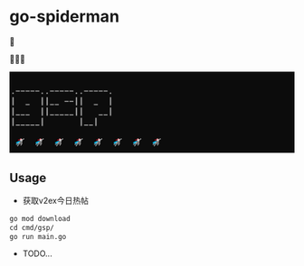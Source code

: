 # go-spiderman
:whale2:

🚀🚀🚀

![](./resource/images/img.png)


## Usage
- 获取v2ex今日热帖
```shell
go mod download
cd cmd/gsp/
go run main.go
```

- TODO...

